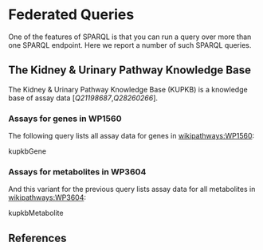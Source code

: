 # Federated Queries

One of the features of SPARQL is that you can run a query over more
than one SPARQL endpoint. Here we report a number of such SPARQL
queries.

## The Kidney & Urinary Pathway Knowledge Base

The Kidney & Urinary Pathway Knowledge Base (KUPKB) is a knowledge
base of assay data [<cite>Q21198687</cite>,<cite>Q28260266</cite>].

### Assays for genes in WP1560

The following query lists all assay data for genes in 
[wikipathways:WP1560](https://identifiers.org/wikipathways:WP1560):

<sparql>kupkbGene</sparql>

### Assays for metabolites in WP3604

And this variant for the previous query lists assay data for all
metabolites in [wikipathways:WP3604](https://identifiers.org/wikipathways:WP3604):

<sparql>kupkbMetabolite</sparql>

## References

<references/>

